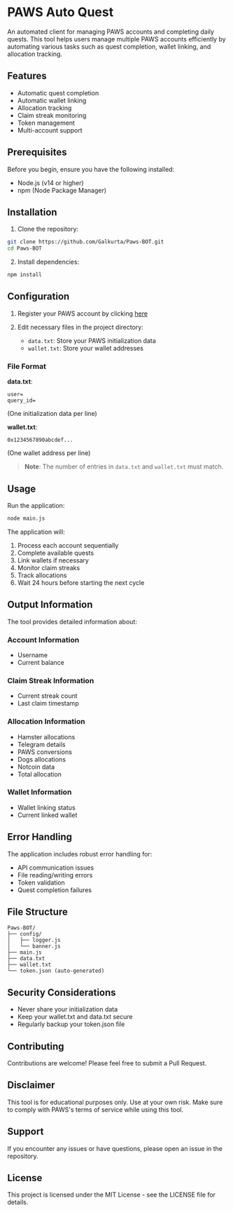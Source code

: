 # PAWS Auto Quest

An automated client for managing PAWS accounts and completing daily quests. This tool helps users manage multiple PAWS accounts efficiently by automating various tasks such as quest completion, wallet linking, and allocation tracking.

## Features

- Automatic quest completion
- Automatic wallet linking
- Allocation tracking
- Claim streak monitoring
- Token management
- Multi-account support

## Prerequisites

Before you begin, ensure you have the following installed:

- Node.js (v14 or higher)
- npm (Node Package Manager)

## Installation

1. Clone the repository:

```bash
git clone https://github.com/Galkurta/Paws-BOT.git
cd Paws-BOT
```

2. Install dependencies:

```bash
npm install
```

## Configuration

1. Register your PAWS account by clicking [here](https://t.me/PAWSOG_bot/PAWS?startapp=vuY5ILO1)

2. Edit necessary files in the project directory:

   - `data.txt`: Store your PAWS initialization data
   - `wallet.txt`: Store your wallet addresses

### File Format

**data.txt**:

```plaintext
user=
query_id=
```

(One initialization data per line)

**wallet.txt**:

```plaintext
0x1234567890abcdef...
```

(One wallet address per line)

> **Note**: The number of entries in `data.txt` and `wallet.txt` must match.

## Usage

Run the application:

```bash
node main.js
```

The application will:

1. Process each account sequentially
2. Complete available quests
3. Link wallets if necessary
4. Monitor claim streaks
5. Track allocations
6. Wait 24 hours before starting the next cycle

## Output Information

The tool provides detailed information about:

### Account Information

- Username
- Current balance

### Claim Streak Information

- Current streak count
- Last claim timestamp

### Allocation Information

- Hamster allocations
- Telegram details
- PAWS conversions
- Dogs allocations
- Notcoin data
- Total allocation

### Wallet Information

- Wallet linking status
- Current linked wallet

## Error Handling

The application includes robust error handling for:

- API communication issues
- File reading/writing errors
- Token validation
- Quest completion failures

## File Structure

```
Paws-BOT/
├── config/
│   ├── logger.js
│   └── banner.js
├── main.js
├── data.txt
├── wallet.txt
└── token.json (auto-generated)
```

## Security Considerations

- Never share your initialization data
- Keep your wallet.txt and data.txt secure
- Regularly backup your token.json file

## Contributing

Contributions are welcome! Please feel free to submit a Pull Request.

## Disclaimer

This tool is for educational purposes only. Use at your own risk. Make sure to comply with PAWS's terms of service while using this tool.

## Support

If you encounter any issues or have questions, please open an issue in the repository.

## License

This project is licensed under the MIT License - see the LICENSE file for details.
